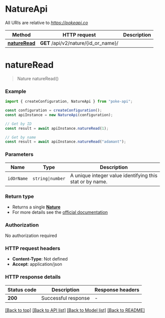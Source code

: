# NatureApi

All URIs are relative to *https://pokeapi.co*

| Method                                    | HTTP request                         | Description |
| ----------------------------------------- | ------------------------------------ | ----------- |
| [**natureRead**](NatureApi.md#natureRead) | **GET** /api/v2/nature/{id_or_name}/ |

<!-- [**natureList**](NatureApi.md#natureList) | **GET** /api/v2/nature/ |  -->

<!-- # **natureList**

> NatureList200Response natureList()

### Example

```typescript
import {  } from '';
import * as fs from 'fs';

const configuration = .createConfiguration();
const apiInstance = new .NatureApi(configuration);

let body:.NatureApiNatureListRequest = {
  // number (optional)
  limit: 1,
  // number (optional)
  offset: 1,
};

apiInstance.natureList(body).then((data:any) => {
  console.log('API called successfully. Returned data: ' + data);
}).catch((error:any) => console.error(error));
```

### Parameters

| Name       | Type         | Description | Notes                            |
| ---------- | ------------ | ----------- | -------------------------------- |
| **limit**  | [**number**] |             | (optional) defaults to undefined |
| **offset** | [**number**] |             | (optional) defaults to undefined |

### Return type

**NatureList200Response**

### Authorization

No authorization required

### HTTP request headers

- **Content-Type**: Not defined
- **Accept**: application/json

### HTTP response details

| Status code | Description | Response headers |
| ----------- | ----------- | ---------------- |
| **200**     | OK          | -                |

[[Back to top]](#) [[Back to API list]](README.md#documentation-for-api-endpoints) [[Back to Model list]](README.md#documentation-for-models) [[Back to README]](README.md) -->

# **natureRead**

> Nature natureRead()

### Example

```typescript
import { createConfiguration, NatureApi } from "poke-api";

const configuration = createConfiguration();
const apiInstance = new NatureApi(configuration);

// Get by ID
const result = await apiInstance.natureRead(1);

// Get by name
const result = await apiInstance.natureRead("adamant");
```

### Parameters

| Name       | Type             | Description                                              |
| ---------- | ---------------- | -------------------------------------------------------- |
| `idOrName` | `string\|number` | A unique integer value identifying this stat or by name. |

### Return type

- Returns a single [**Nature**](./models/Nature.ts)
- For more details see the [official documentation](https://pokeapi.co/docs/v2#natures)

### Authorization

No authorization required

### HTTP request headers

- **Content-Type**: Not defined
- **Accept**: application/json

### HTTP response details

| Status code | Description         | Response headers |
| ----------- | ------------------- | ---------------- |
| **200**     | Successful response | -                |

[[Back to top]](#) [[Back to API list]](README.md#documentation-for-api-endpoints) [[Back to Model list]](README.md#documentation-for-models) [[Back to README]](README.md)
